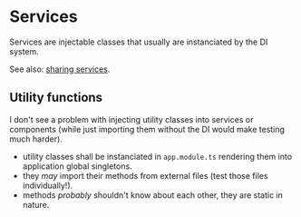 # Services

Services are injectable classes that usually are instanciated by the DI system.

See also: [sharing services](../04-dependency-injection/02-sharing-services/README.md).

## Utility functions

I don't see a problem with injecting utility classes into services or components (while just importing them without the DI would make testing much harder).

- utility classes shall be instanciated in `app.module.ts` rendering them into application global singletons.
- they _may_ import their methods from external files (test those files individually!).
- methods _probably_ shouldn't know about each other, they are static in nature.
